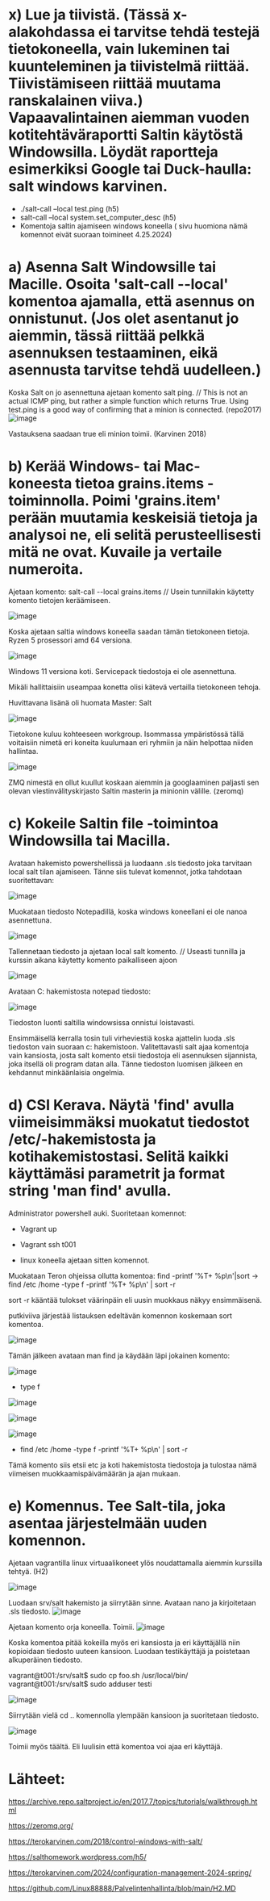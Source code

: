 # x) Lue ja tiivistä. (Tässä x-alakohdassa ei tarvitse tehdä testejä tietokoneella, vain lukeminen tai kuunteleminen ja tiivistelmä riittää. Tiivistämiseen riittää muutama ranskalainen viiva.) Vapaavalintainen aiemman vuoden kotitehtäväraportti Saltin käytöstä Windowsilla. Löydät raportteja esimerkiksi Google tai Duck-haulla: salt windows karvinen.

- ./salt-call –local test.ping (h5)
- salt-call –local system.set_computer_desc (h5)
- Komentoja saltin ajamiseen windows koneella ( sivu huomiona nämä komennot eivät suoraan toimineet 4.25.2024)



# a) Asenna Salt Windowsille tai Macille. Osoita 'salt-call --local' komentoa ajamalla, että asennus on onnistunut. (Jos olet asentanut jo aiemmin, tässä riittää pelkkä asennuksen testaaminen, eikä asennusta tarvitse tehdä uudelleen.)

Koska Salt on jo asennettuna ajetaan komento salt ping. // This is not an actual ICMP ping, but rather a simple function which returns True. Using test.ping is a good way of confirming that a minion is connected. (repo2017)
![image](https://github.com/Linux88888/Palvelintenhallinta/assets/143414956/3705eb39-299d-49d6-aa09-306f32297539)


Vastauksena saadaan true eli minion toimii. (Karvinen 2018)



# b) Kerää Windows- tai Mac-koneesta tietoa grains.items -toiminnolla. Poimi 'grains.item' perään muutamia keskeisiä tietoja ja analysoi ne, eli selitä perusteellisesti mitä ne ovat. Kuvaile ja vertaile numeroita.

Ajetaan komento: salt-call --local grains.items  // Usein tunnillakin käytetty komento tietojen keräämiseen.

![image](https://github.com/Linux88888/Palvelintenhallinta/assets/143414956/3501e455-77cc-4aed-b1d1-447bb8af1328)

Koska ajetaan saltia windows koneella saadan tämän tietokoneen tietoja. Ryzen 5 prosessori amd 64  versiona.

![image](https://github.com/Linux88888/Palvelintenhallinta/assets/143414956/67a3dddd-8c49-470e-b0b8-88d9818afe23)

Windows 11 versiona koti. Servicepack tiedostoja ei ole asennettuna.

Mikäli hallittaisiin useampaa konetta olisi kätevä vertailla tietokoneen tehoja.

Huvittavana lisänä oli huomata Master: Salt

![image](https://github.com/Linux88888/Palvelintenhallinta/assets/143414956/0f3e3ecd-6cef-470a-984f-bae3e4c771f5)

Tietokone kuluu kohteeseen workgroup. Isommassa ympäristössä tällä voitaisiin nimetä eri koneita kuulumaan eri ryhmiin ja näin helpottaa niiden hallintaa.

![image](https://github.com/Linux88888/Palvelintenhallinta/assets/143414956/d0bd4a2b-cd3d-429e-8315-49a6b46d2d1b)

ZMQ nimestä en ollut kuullut koskaan aiemmin ja googlaaminen paljasti sen olevan viestinvälityskirjasto Saltin masterin ja minionin välille. (zeromq)


# c) Kokeile Saltin file -toimintoa Windowsilla tai Macilla.

Avataan hakemisto powershellissä ja luodaann .sls tiedosto joka tarvitaan local salt tilan ajamiseen. Tänne siis tulevat komennot, jotka tahdotaan suoritettavan:

![image](https://github.com/Linux88888/Palvelintenhallinta/assets/143414956/606d6818-d67e-4426-be49-4c64c1811425)

Muokataan tiedosto Notepadillä, koska windows koneellani ei ole nanoa asennettuna.

![image](https://github.com/Linux88888/Palvelintenhallinta/assets/143414956/f7d55cad-98eb-4599-ba57-a868991a58dd)

Tallennetaan tiedosto ja ajetaan local salt komento.  // Useasti tunnilla ja kurssin aikana käytetty komento paikalliseen ajoon

![image](https://github.com/Linux88888/Palvelintenhallinta/assets/143414956/e2b1599e-f32c-4a2d-bc05-fe2eb8ba978b)


Avataan C: hakemistosta notepad tiedosto:

![image](https://github.com/Linux88888/Palvelintenhallinta/assets/143414956/fa59888a-3402-436f-ac57-c9062927c9ce)

Tiedoston luonti saltilla windowsissa onnistui loistavasti.

Ensimmäisellä kerralla tosin tuli virheviestiä koska ajattelin luoda .sls tiedoston vain suoraan c: hakemistoon. Valitettavasti salt ajaa komentoja vain kansiosta, josta salt komento etsii tiedostoja eli asennuksen sijannista, joka itsellä oli program datan alla. Tänne tiedoston luomisen jälkeen en kehdannut minkäänlaisia ongelmia.


# d) CSI Kerava. Näytä 'find' avulla viimeisimmäksi muokatut tiedostot /etc/-hakemistosta ja kotihakemistostasi. Selitä kaikki käyttämäsi parametrit ja format string 'man find' avulla.

Administrator powershell auki. Suoritetaan komennot:

- Vagrant up
- Vagrant ssh t001

- linux koneella ajetaan sitten komennot.

Muokataan Teron ohjeissa ollutta komentoa: find -printf '%T+ %p\n'|sort -> find /etc /home -type f -printf '%T+ %p\n' | sort -r

sort -r kääntää tulokset väärinpäin eli uusin muokkaus näkyy ensimmäisenä. 

putkiviiva järjestää listauksen edeltävän komennon koskemaan sort komentoa.


![image](https://github.com/Linux88888/Palvelintenhallinta/assets/143414956/a37953f2-43c3-43d1-a649-06841550cbf1)

Tämän jälkeen avataan man find ja käydään läpi jokainen komento:

![image](https://github.com/Linux88888/Palvelintenhallinta/assets/143414956/623a0bdc-f308-4c16-a633-79938bb381a3)

- type f

![image](https://github.com/Linux88888/Palvelintenhallinta/assets/143414956/23b62572-8367-4372-b6e1-c2f0be11aed8)

![image](https://github.com/Linux88888/Palvelintenhallinta/assets/143414956/be4e9eaa-7684-4d80-9bea-d15c1dcf7463)

![image](https://github.com/Linux88888/Palvelintenhallinta/assets/143414956/ec0368a7-9e26-415a-819f-846314a48863)

- find /etc /home -type f -printf '%T+ %p\n' | sort -r

Tämä komento siis etsii etc ja koti hakemistosta tiedostoja ja tulostaa nämä viimeisen muokkaamispäivämäärän ja ajan mukaan.


# e) Komennus. Tee Salt-tila, joka asentaa järjestelmään uuden komennon.

Ajetaan vagrantilla linux virtuaalikoneet ylös noudattamalla aiemmin kurssilla tehtyä. (H2)


![image](https://github.com/Linux88888/Palvelintenhallinta/assets/143414956/82db5ffc-8436-4d20-9526-f3d3d842e76a)

Luodaan srv/salt hakemisto ja siirrytään sinne. Avataan nano ja kirjoitetaan .sls tiedosto.
![image](https://github.com/Linux88888/Palvelintenhallinta/assets/143414956/481e1d48-bd17-4f3d-b56f-665ad860c190)

Ajetaan komento orja koneella. Toimii.
![image](https://github.com/Linux88888/Palvelintenhallinta/assets/143414956/530adc8c-d02e-4dc4-aa26-ca0e5b9ef691)

Koska komentoa pitää kokeilla myös eri kansiosta ja eri käyttäjällä niin kopioidaan tiedosto uuteen kansioon.
Luodaan testikäyttäjä ja poistetaan alkuperäinen tiedosto.

vagrant@t001:/srv/salt$ sudo cp foo.sh /usr/local/bin/
vagrant@t001:/srv/salt$ sudo adduser testi  

![image](https://github.com/Linux88888/Palvelintenhallinta/assets/143414956/8a391c62-a0cf-481d-9641-e4278357130c)

Siirrytään vielä cd .. komennolla ylempään kansioon ja suoritetaan tiedosto.

![image](https://github.com/Linux88888/Palvelintenhallinta/assets/143414956/44357a58-e429-47ff-ade7-977c2747ec13)


Toimii myös täältä. Eli luulisin että komentoa voi ajaa eri käyttäjä.

# Lähteet:

https://archive.repo.saltproject.io/en/2017.7/topics/tutorials/walkthrough.html

https://zeromq.org/

https://terokarvinen.com/2018/control-windows-with-salt/

https://salthomework.wordpress.com/h5/

https://terokarvinen.com/2024/configuration-management-2024-spring/

https://github.com/Linux88888/Palvelintenhallinta/blob/main/H2.MD
